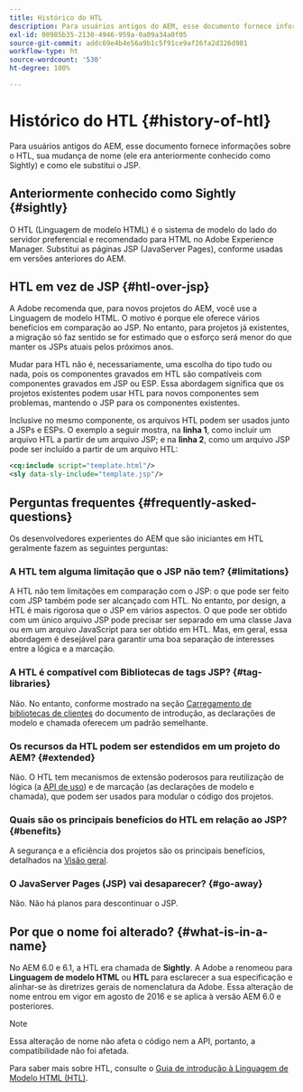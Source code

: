 ```yaml
---
title: Histórico do HTL
description: Para usuários antigos do AEM, esse documento fornece informações sobre o HTL, sua mudança de nome (ele era anteriormente conhecido como Sightly) e como ele substitui o JSP.
exl-id: 00985b35-2130-4946-959a-0a09a34a0f05
source-git-commit: addc69e4b4e56a9b1c5f91ce9af26fa2d326d981
workflow-type: ht
source-wordcount: '530'
ht-degree: 100%

---
```



# Histórico do HTL {#history-of-htl}

Para usuários antigos do AEM, esse documento fornece informações sobre o HTL, sua mudança de nome (ele era anteriormente conhecido como Sightly) e como ele substitui o JSP.

## Anteriormente conhecido como Sightly {#sightly}

O HTL (Linguagem de modelo HTML) é o sistema de modelo do lado do servidor preferencial e recomendado para HTML no Adobe Experience Manager. Substitui as páginas JSP (JavaServer Pages), conforme usadas em versões anteriores do AEM.

## HTL em vez de JSP {#htl-over-jsp}

A Adobe recomenda que, para novos projetos do AEM, você use a Linguagem de modelo HTML. O motivo é porque ele oferece vários benefícios em comparação ao JSP. No entanto, para projetos já existentes, a migração só faz sentido se for estimado que o esforço será menor do que manter os JSPs atuais pelos próximos anos.

Mudar para HTL não é, necessariamente, uma escolha do tipo tudo ou nada, pois os componentes gravados em HTL são compatíveis com componentes gravados em JSP ou ESP. Essa abordagem significa que os projetos existentes podem usar HTL para novos componentes sem problemas, mantendo o JSP para os componentes existentes.

Inclusive no mesmo componente, os arquivos HTL podem ser usados junto a JSPs e ESPs. O exemplo a seguir mostra, na **linha 1**, como incluir um arquivo HTL a partir de um arquivo JSP; e na **linha 2**, como um arquivo JSP pode ser incluído a partir de um arquivo HTL:

```xml
<cq:include script="template.html"/>
<sly data-sly-include="template.jsp"/>
```

## Perguntas frequentes {#frequently-asked-questions}

Os desenvolvedores experientes do AEM que são iniciantes em HTL geralmente fazem as seguintes perguntas:

### A HTL tem alguma limitação que o JSP não tem? {#limitations}

A HTL não tem limitações em comparação com o JSP: o que pode ser feito com JSP também pode ser alcançado com HTL. No entanto, por design, a HTL é mais rigorosa que o JSP em vários aspectos. O que pode ser obtido com um único arquivo JSP pode precisar ser separado em uma classe Java ou em um arquivo JavaScript para ser obtido em HTL. Mas, em geral, essa abordagem é desejável para garantir uma boa separação de interesses entre a lógica e a marcação.

### A HTL é compatível com Bibliotecas de tags JSP? {#tag-libraries}

Não. No entanto, conforme mostrado na seção [Carregamento de bibliotecas de clientes](getting-started.md#loading-client-libraries) do documento de introdução, as declarações de modelo e chamada oferecem um padrão semelhante.

### Os recursos da HTL podem ser estendidos em um projeto do AEM? {#extended}

Não. O HTL tem mecanismos de extensão poderosos para reutilização de lógica (a [API de uso](#use-api-for-accessing-logic)) e de marcação (as declarações de modelo e chamada), que podem ser usados para modular o código dos projetos.

### Quais são os principais benefícios do HTL em relação ao JSP? {#benefits}

A segurança e a eficiência dos projetos são os principais benefícios, detalhados na [Visão geral](overview.md).

### O JavaServer Pages (JSP) vai desaparecer? {#go-away}

Não. Não há planos para descontinuar o JSP.

## Por que o nome foi alterado? {#what-is-in-a-name}

No AEM 6.0 e 6.1, a HTL era chamada de **Sightly**. A Adobe a renomeou para **Linguagem de modelo HTML** ou **HTL** para esclarecer a sua especificação e alinhar-se às diretrizes gerais de nomenclatura da Adobe. Essa alteração de nome entrou em vigor em agosto de 2016 e se aplica à versão AEM 6.0 e posteriores.

>[!NOTE]
>
>Essa alteração de nome não afeta o código nem a API, portanto, a compatibilidade não foi afetada.

<!-- LINK IS 404
For more information, watch [this announcement video](https://helpx.adobe.com/experience-manager/how-to/announce-htl.html). -->

Para saber mais sobre HTL, consulte o [Guia de introdução à Linguagem de Modelo HTML (HTL)](overview.md).
